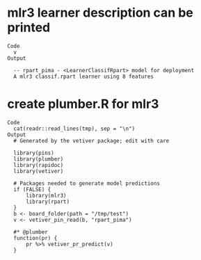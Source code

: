 # mlr3 learner description can be printed

    Code
      v
    Output
      
      -- rpart_pima - <LearnerClassifRpart> model for deployment 
      A mlr3 classif.rpart learner using 8 features

# create plumber.R for mlr3

    Code
      cat(readr::read_lines(tmp), sep = "\n")
    Output
      # Generated by the vetiver package; edit with care
      
      library(pins)
      library(plumber)
      library(rapidoc)
      library(vetiver)
      
      # Packages needed to generate model predictions
      if (FALSE) {
          library(mlr3)
          library(rpart)
      }
      b <- board_folder(path = "/tmp/test")
      v <- vetiver_pin_read(b, "rpart_pima")
      
      #* @plumber
      function(pr) {
          pr %>% vetiver_pr_predict(v)
      }

